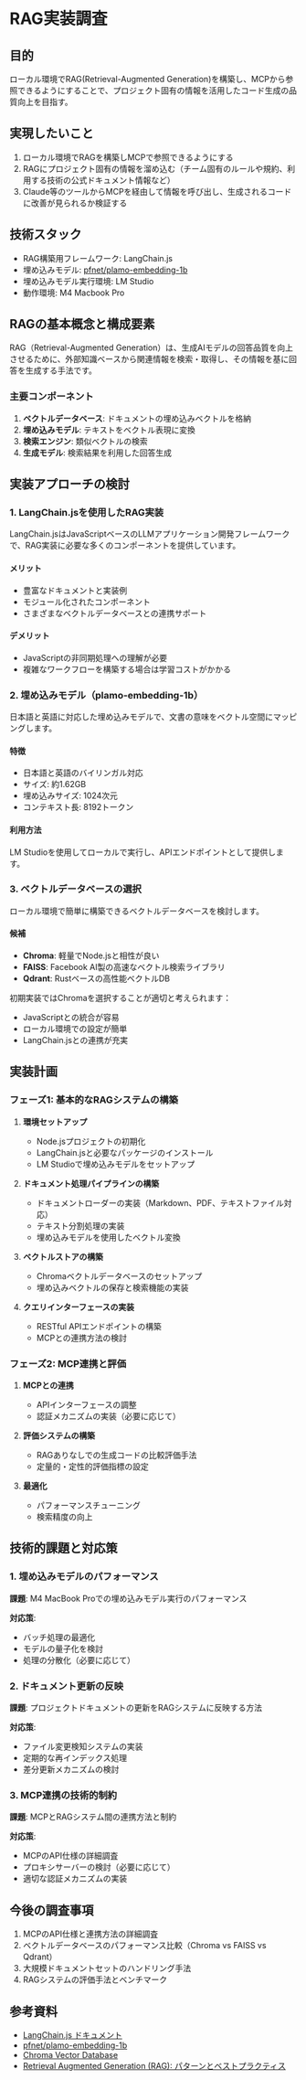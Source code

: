 # RAG実装調査

## 目的

ローカル環境でRAG(Retrieval-Augmented Generation)を構築し、MCPから参照できるようにすることで、プロジェクト固有の情報を活用したコード生成の品質向上を目指す。

## 実現したいこと

1. ローカル環境でRAGを構築しMCPで参照できるようにする
2. RAGにプロジェクト固有の情報を溜め込む（チーム固有のルールや規約、利用する技術の公式ドキュメント情報など）
3. Claude等のツールからMCPを経由して情報を呼び出し、生成されるコードに改善が見られるか検証する

## 技術スタック

- RAG構築用フレームワーク: LangChain.js
- 埋め込みモデル: [pfnet/plamo-embedding-1b](https://huggingface.co/pfnet/plamo-embedding-1b)
- 埋め込みモデル実行環境: LM Studio
- 動作環境: M4 Macbook Pro

## RAGの基本概念と構成要素

RAG（Retrieval-Augmented Generation）は、生成AIモデルの回答品質を向上させるために、外部知識ベースから関連情報を検索・取得し、その情報を基に回答を生成する手法です。

### 主要コンポーネント

1. **ベクトルデータベース**: ドキュメントの埋め込みベクトルを格納
2. **埋め込みモデル**: テキストをベクトル表現に変換
3. **検索エンジン**: 類似ベクトルの検索
4. **生成モデル**: 検索結果を利用した回答生成

## 実装アプローチの検討

### 1. LangChain.jsを使用したRAG実装

LangChain.jsはJavaScriptベースのLLMアプリケーション開発フレームワークで、RAG実装に必要な多くのコンポーネントを提供しています。

#### メリット
- 豊富なドキュメントと実装例
- モジュール化されたコンポーネント
- さまざまなベクトルデータベースとの連携サポート

#### デメリット
- JavaScriptの非同期処理への理解が必要
- 複雑なワークフローを構築する場合は学習コストがかかる

### 2. 埋め込みモデル（plamo-embedding-1b）

日本語と英語に対応した埋め込みモデルで、文書の意味をベクトル空間にマッピングします。

#### 特徴
- 日本語と英語のバイリンガル対応
- サイズ: 約1.62GB
- 埋め込みサイズ: 1024次元
- コンテキスト長: 8192トークン

#### 利用方法
LM Studioを使用してローカルで実行し、APIエンドポイントとして提供します。

### 3. ベクトルデータベースの選択

ローカル環境で簡単に構築できるベクトルデータベースを検討します。

#### 候補
- **Chroma**: 軽量でNode.jsと相性が良い
- **FAISS**: Facebook AI製の高速なベクトル検索ライブラリ
- **Qdrant**: Rustベースの高性能ベクトルDB

初期実装ではChromaを選択することが適切と考えられます：
- JavaScriptとの統合が容易
- ローカル環境での設定が簡単
- LangChain.jsとの連携が充実

## 実装計画

### フェーズ1: 基本的なRAGシステムの構築

1. **環境セットアップ**
   - Node.jsプロジェクトの初期化
   - LangChain.jsと必要なパッケージのインストール
   - LM Studioで埋め込みモデルをセットアップ

2. **ドキュメント処理パイプラインの構築**
   - ドキュメントローダーの実装（Markdown、PDF、テキストファイル対応）
   - テキスト分割処理の実装
   - 埋め込みモデルを使用したベクトル変換

3. **ベクトルストアの構築**
   - Chromaベクトルデータベースのセットアップ
   - 埋め込みベクトルの保存と検索機能の実装

4. **クエリインターフェースの実装**
   - RESTful APIエンドポイントの構築
   - MCPとの連携方法の検討

### フェーズ2: MCP連携と評価

1. **MCPとの連携**
   - APIインターフェースの調整
   - 認証メカニズムの実装（必要に応じて）

2. **評価システムの構築**
   - RAGありなしでの生成コードの比較評価手法
   - 定量的・定性的評価指標の設定

3. **最適化**
   - パフォーマンスチューニング
   - 検索精度の向上

## 技術的課題と対応策

### 1. 埋め込みモデルのパフォーマンス

**課題**: M4 MacBook Proでの埋め込みモデル実行のパフォーマンス

**対応策**:
- バッチ処理の最適化
- モデルの量子化を検討
- 処理の分散化（必要に応じて）

### 2. ドキュメント更新の反映

**課題**: プロジェクトドキュメントの更新をRAGシステムに反映する方法

**対応策**:
- ファイル変更検知システムの実装
- 定期的な再インデックス処理
- 差分更新メカニズムの検討

### 3. MCP連携の技術的制約

**課題**: MCPとRAGシステム間の連携方法と制約

**対応策**:
- MCPのAPI仕様の詳細調査
- プロキシサーバーの検討（必要に応じて）
- 適切な認証メカニズムの実装

## 今後の調査事項

1. MCPのAPI仕様と連携方法の詳細調査
2. ベクトルデータベースのパフォーマンス比較（Chroma vs FAISS vs Qdrant）
3. 大規模ドキュメントセットのハンドリング手法
4. RAGシステムの評価手法とベンチマーク

## 参考資料

- [LangChain.js ドキュメント](https://js.langchain.com/docs/)
- [pfnet/plamo-embedding-1b](https://huggingface.co/pfnet/plamo-embedding-1b/blob/main/README_ja.md)
- [Chroma Vector Database](https://www.trychroma.com/)
- [Retrieval Augmented Generation (RAG): パターンとベストプラクティス](https://www.langchain.com/rag)
